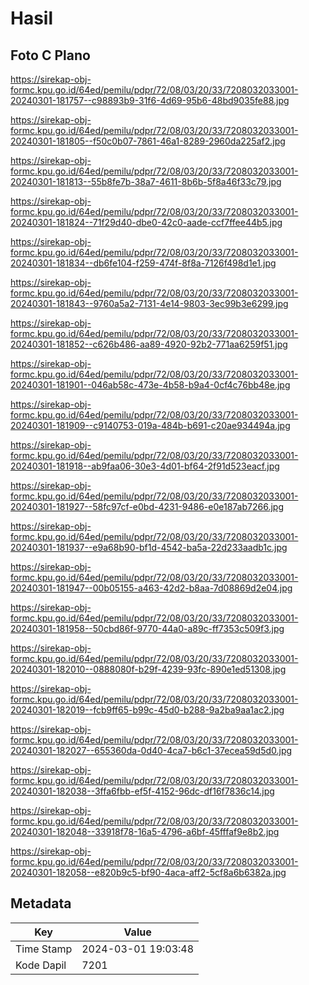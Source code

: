 # Hasil

## Foto C Plano

https://sirekap-obj-formc.kpu.go.id/64ed/pemilu/pdpr/72/08/03/20/33/7208032033001-20240301-181757--c98893b9-31f6-4d69-95b6-48bd9035fe88.jpg

https://sirekap-obj-formc.kpu.go.id/64ed/pemilu/pdpr/72/08/03/20/33/7208032033001-20240301-181805--f50c0b07-7861-46a1-8289-2960da225af2.jpg

https://sirekap-obj-formc.kpu.go.id/64ed/pemilu/pdpr/72/08/03/20/33/7208032033001-20240301-181813--55b8fe7b-38a7-4611-8b6b-5f8a46f33c79.jpg

https://sirekap-obj-formc.kpu.go.id/64ed/pemilu/pdpr/72/08/03/20/33/7208032033001-20240301-181824--71f29d40-dbe0-42c0-aade-ccf7ffee44b5.jpg

https://sirekap-obj-formc.kpu.go.id/64ed/pemilu/pdpr/72/08/03/20/33/7208032033001-20240301-181834--db6fe104-f259-474f-8f8a-7126f498d1e1.jpg

https://sirekap-obj-formc.kpu.go.id/64ed/pemilu/pdpr/72/08/03/20/33/7208032033001-20240301-181843--9760a5a2-7131-4e14-9803-3ec99b3e6299.jpg

https://sirekap-obj-formc.kpu.go.id/64ed/pemilu/pdpr/72/08/03/20/33/7208032033001-20240301-181852--c626b486-aa89-4920-92b2-771aa6259f51.jpg

https://sirekap-obj-formc.kpu.go.id/64ed/pemilu/pdpr/72/08/03/20/33/7208032033001-20240301-181901--046ab58c-473e-4b58-b9a4-0cf4c76bb48e.jpg

https://sirekap-obj-formc.kpu.go.id/64ed/pemilu/pdpr/72/08/03/20/33/7208032033001-20240301-181909--c9140753-019a-484b-b691-c20ae934494a.jpg

https://sirekap-obj-formc.kpu.go.id/64ed/pemilu/pdpr/72/08/03/20/33/7208032033001-20240301-181918--ab9faa06-30e3-4d01-bf64-2f91d523eacf.jpg

https://sirekap-obj-formc.kpu.go.id/64ed/pemilu/pdpr/72/08/03/20/33/7208032033001-20240301-181927--58fc97cf-e0bd-4231-9486-e0e187ab7266.jpg

https://sirekap-obj-formc.kpu.go.id/64ed/pemilu/pdpr/72/08/03/20/33/7208032033001-20240301-181937--e9a68b90-bf1d-4542-ba5a-22d233aadb1c.jpg

https://sirekap-obj-formc.kpu.go.id/64ed/pemilu/pdpr/72/08/03/20/33/7208032033001-20240301-181947--00b05155-a463-42d2-b8aa-7d08869d2e04.jpg

https://sirekap-obj-formc.kpu.go.id/64ed/pemilu/pdpr/72/08/03/20/33/7208032033001-20240301-181958--50cbd86f-9770-44a0-a89c-ff7353c509f3.jpg

https://sirekap-obj-formc.kpu.go.id/64ed/pemilu/pdpr/72/08/03/20/33/7208032033001-20240301-182010--0888080f-b29f-4239-93fc-890e1ed51308.jpg

https://sirekap-obj-formc.kpu.go.id/64ed/pemilu/pdpr/72/08/03/20/33/7208032033001-20240301-182019--fcb9ff65-b99c-45d0-b288-9a2ba9aa1ac2.jpg

https://sirekap-obj-formc.kpu.go.id/64ed/pemilu/pdpr/72/08/03/20/33/7208032033001-20240301-182027--655360da-0d40-4ca7-b6c1-37ecea59d5d0.jpg

https://sirekap-obj-formc.kpu.go.id/64ed/pemilu/pdpr/72/08/03/20/33/7208032033001-20240301-182038--3ffa6fbb-ef5f-4152-96dc-df16f7836c14.jpg

https://sirekap-obj-formc.kpu.go.id/64ed/pemilu/pdpr/72/08/03/20/33/7208032033001-20240301-182048--33918f78-16a5-4796-a6bf-45fffaf9e8b2.jpg

https://sirekap-obj-formc.kpu.go.id/64ed/pemilu/pdpr/72/08/03/20/33/7208032033001-20240301-182058--e820b9c5-bf90-4aca-aff2-5cf8a6b6382a.jpg


## Metadata

| Key        | Value               |
| ---------- | ------------------- |
| Time Stamp | 2024-03-01 19:03:48 |
| Kode Dapil | 7201                |



